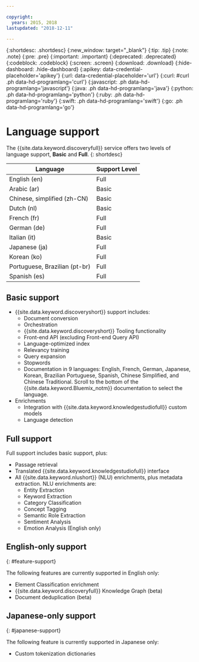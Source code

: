 ```yaml
---

copyright:
  years: 2015, 2018
lastupdated: "2018-12-11"

---
```


{:shortdesc: .shortdesc}
{:new_window: target="_blank"}
{:tip: .tip}
{:note: .note}
{:pre: .pre}
{:important: .important}
{:deprecated: .deprecated}
{:codeblock: .codeblock}
{:screen: .screen}
{:download: .download}
{:hide-dashboard: .hide-dashboard}
{:apikey: data-credential-placeholder='apikey'} 
{:url: data-credential-placeholder='url'}
{:curl: #curl .ph data-hd-programlang='curl'}
{:javascript: .ph data-hd-programlang='javascript'}
{:java: .ph data-hd-programlang='java'}
{:python: .ph data-hd-programlang='python'}
{:ruby: .ph data-hd-programlang='ruby'}
{:swift: .ph data-hd-programlang='swift'}
{:go: .ph data-hd-programlang='go'}

# Language support

The {{site.data.keyword.discoveryfull}} service offers two levels of language support, **Basic** and **Full**.
{: shortdesc}

| Language                         |  Support Level         |
|---------------------------------|------------------------|
| English (en)                    |  Full         |
| Arabic (ar)                     |  Basic         |
| Chinese, simplified (zh-CN)     |  Basic         |
| Dutch (nl)                     |  Basic         |
| French (fr)                     |  Full         |
| German (de)                     |  Full         |
| Italian (it)                    |  Basic         |
| Japanese (ja)                  |  Full         |
| Korean (ko)                    |  Full         |
| Portuguese, Brazilian (pt-br)   |  Full         |
| Spanish (es)                    |  Full         |

## Basic support

- {{site.data.keyword.discoveryshort}} support includes:
    - Document conversion
    - Orchestration
    - {{site.data.keyword.discoveryshort}} Tooling functionality
    - Front-end API (excluding Front-end Query API)
    - Language-optimized index
    - Relevancy training
    - Query expansion
    - Stopwords
    - Documentation in 9 languages: English, French, German, Japanese, Korean, Brazilian Portuguese, Spanish, Chinese Simplified, and Chinese Traditional. Scroll to the bottom of the {{site.data.keyword.Bluemix_notm}} documentation to select the language.
- Enrichments
    - Integration with {{site.data.keyword.knowledgestudiofull}} custom models
    - Language detection

## Full support

Full support includes basic support, plus:

- Passage retrieval
- Translated {{site.data.keyword.knowledgestudiofull}} interface
- All {{site.data.keyword.nlushort}} (NLU) enrichments, plus metadata extraction. NLU enrichments are:
    - Entity Extraction
    - Keyword Extraction
    - Category Classification
    - Concept Tagging
    - Semantic Role Extraction
    - Sentiment Analysis
    - Emotion Analysis (English only)

## English-only support
{: #feature-support}

The following features are currently supported in English only:

- Element Classification enrichment
- {{site.data.keyword.discoveryfull}} Knowledge Graph (beta)
- Document deduplication (beta)

## Japanese-only support
{: #japanese-support}

The following feature is currently supported in Japanese only:

- Custom tokenization dictionaries
